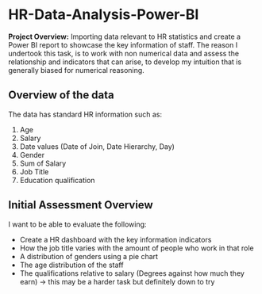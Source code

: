 # HR-Data-Analysis-Power-BI

**Project Overview:**
Importing data relevant to HR statistics and create a Power BI report to showcase the key information of staff. The reason I undertook this task, is to work with non numerical data and assess the relationship and indicators that can arise, to develop my intuition that is generally biased for numerical reasoning.

## Overview of the data
The data has standard HR information such as:
 1. Age
 2. Salary
 3. Date values (Date of Join, Date Hierarchy, Day)
 4. Gender
 5. Sum of Salary 
 6. Job Title
 7. Education qualification

## Initial Assessment Overview

I want to be able to evaluate the following:

- Create a HR dashboard with the key information indicators
- How the job title varies with the amount of people who work in that role
- A distribution of genders using a pie chart
- The age distribution of the staff
- The qualifications relative to salary (Degrees against how much they earn) -> this may be a harder task but definitely down to try

## 
